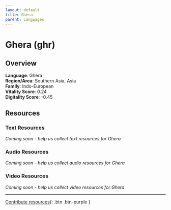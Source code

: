 ```yaml
---
layout: default
title: Ghera
parent: Languages
---
```


# Ghera (ghr)

## Overview

**Language**: Ghera  
**Region/Area**: Southern Asia, Asia  
**Family**: Indo-European  
**Vitality Score**: 0.24  
**Digitality Score**: -0.45  

## Resources

### Text Resources
*Coming soon - help us collect text resources for Ghera*

### Audio Resources
*Coming soon - help us collect audio resources for Ghera*

### Video Resources
*Coming soon - help us collect video resources for Ghera*

---

[Contribute resources](https://fairtrain.github.io/){: .btn .btn-purple }
